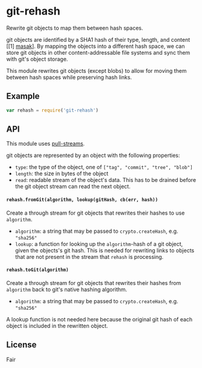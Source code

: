 # git-rehash

Rewrite git objects to map them between hash spaces.

git objects are identified by a SHA1 hash of their type, length, and content
[[1] [masak]]. By mapping the objects into a different hash space, we can store
git objects in other content-addressable file systems and sync them with git's
object storage.

This module rewrites git objects (except blobs) to allow for moving them
between hash spaces while preserving hash links.

[masak]: https://gist.github.com/masak/2415865

## Example

```js
var rehash = require('git-rehash')

```

## API

This module uses [pull-streams](https://github.com/dominictarr/pull-stream).

git objects are represented by an object with the following properties:

  - `type`: the type of the object, one of
    `["tag", "commit", "tree", "blob"]`
  - `length`: the size in bytes of the object
  - `read`: readable stream of the object's data. This has to be
      drained before the git object stream can read the next object.

#### `rehash.fromGit(algorithm, lookup(gitHash, cb(err, hash))`

Create a through stream for git objects that rewrites their hashes to use
`algorithm`.

- `algorithm`: a string that may be passed to `crypto.createHash`,
  e.g. `"sha256"`
- `lookup`: a function for looking up the `algorithm`-hash of a git object,
  given the objects's git hash. This is needed for rewriting links to objects
  that are not present in the stream that `rehash` is processing.

#### `rehash.toGit(algorithm)`

Create a through stream for git objects that rewrites their hashes from
`algorithm` back to git's native hashing algorithm.

- `algorithm`: a string that may be passed to `crypto.createHash`,
  e.g. `"sha256"`

A lookup function is not needed here because the original git hash of each
object is included in the rewritten object.

## License

Fair
